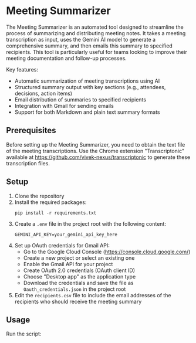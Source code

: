 # Meeting Summarizer

The Meeting Summarizer is an automated tool designed to streamline the process of summarizing and distributing meeting notes. It takes a meeting transcription as input, uses the Gemini AI model to generate a comprehensive summary, and then emails this summary to specified recipients. This tool is particularly useful for teams looking to improve their meeting documentation and follow-up processes.

Key features:
- Automatic summarization of meeting transcriptions using AI
- Structured summary output with key sections (e.g., attendees, decisions, action items)
- Email distribution of summaries to specified recipients
- Integration with Gmail for sending emails
- Support for both Markdown and plain text summary formats

## Prerequisites

Before setting up the Meeting Summarizer, you need to obtain the text file of the meeting transcriptions. Use the Chrome extension "Transcriptonic" available at https://github.com/vivek-nexus/transcriptonic to generate these transcription files.

## Setup

1. Clone the repository
2. Install the required packages:
   ```
   pip install -r requirements.txt
   ```
3. Create a `.env` file in the project root with the following content:
   ```
   GEMINI_API_KEY=your_gemini_api_key_here
   ```
4. Set up OAuth credentials for Gmail API:
   - Go to the Google Cloud Console (https://console.cloud.google.com/)
   - Create a new project or select an existing one
   - Enable the Gmail API for your project
   - Create OAuth 2.0 credentials (OAuth client ID)
   - Choose "Desktop app" as the application type
   - Download the credentials and save the file as `Oauth_credentials.json` in the project root
5. Edit the `recipients.csv` file to include the email addresses of the recipients who should receive the meeting summary

## Usage

Run the script:
